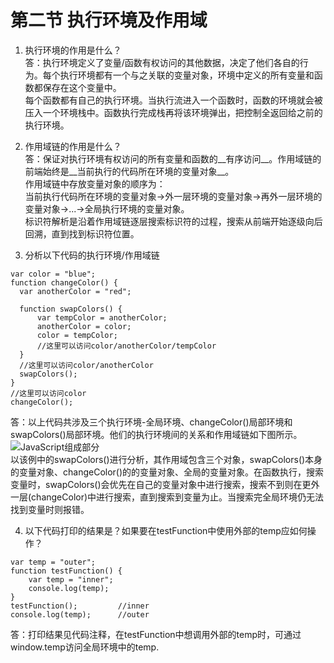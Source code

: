 # 第二节 执行环境及作用域
1. 执行环境的作用是什么？  
  答：执行环境定义了变量/函数有权访问的其他数据，决定了他们各自的行为。每个执行环境都有一个与之关联的变量对象，环境中定义的所有变量和函数都保存在这个变量中。  
  每个函数都有自己的执行环境。当执行流进入一个函数时，函数的环境就会被压入一个环境栈中。函数执行完成栈再将该环境弹出，把控制全返回给之前的执行环境。  
  
2. 作用域链的作用是什么？  
  答：保证对执行环境有权访问的所有变量和函数的__有序访问__。作用域链的前端始终是__当前执行的代码所在环境的变量对象__。  
  作用域链中存放变量对象的顺序为：  
  当前执行代码所在环境的变量对象->外一层环境的变量对象->再外一层环境的变量对象->...->全局执行环境的变量对象。  
  标识符解析是沿着作用域链逐层搜索标识符的过程，搜索从前端开始逐级向后回溯，直到找到标识符位置。  
  
3. 分析以下代码的执行环境/作用域链
  ```
  var color = "blue";
  function changeColor() {
    var anotherColor = "red";
    
    function swapColors() {
        var tempColor = anotherColor;
        anotherColor = color;
        color = tempColor;
        //这里可以访问color/anotherColor/tempColor
    }
    //这里可以访问color/anotherColor
    swapColors();
  }
  //这里可以访问color
  changeColor();
  ```
  答：以上代码共涉及三个执行环境-全局环境、changeColor()局部环境和swapColors()局部环境。他们的执行环境间的关系和作用域链如下图所示。
  ![JavaScript组成部分](../../res/pic/4_2.png)  
  以该例中的swapColors()进行分析，其作用域包含三个对象，swapColors()本身的变量对象、changeColor()的的变量对象、全局的变量对象。在函数执行，搜索变量时，swapColors()会优先在自己的变量对象中进行搜索，搜索不到则在更外一层(changeColor)中进行搜索，直到搜索到变量为止。当搜索完全局环境仍无法找到变量时则报错。  
  
4. 以下代码打印的结果是？如果要在testFunction中使用外部的temp应如何操作？
```
var temp = "outer";
function testFunction() {
    var temp = "inner";
    console.log(temp); 
}
testFunction();         //inner
console.log(temp);      //outer
```
  答：打印结果见代码注释，在testFunction中想调用外部的temp时，可通过window.temp访问全局环境中的temp.